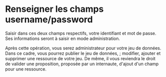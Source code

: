# Renseigner les champs username/password

Saisir dans ces deux champs respectifs, votre identifiant et mot de passe. Ses informations seront à saisir en mode administration.

 Après cette opération, vous serez administrateur pour votre jeu de données. Dans ce cadre, vous pourrez publier le jeu de données, ; modifier, ajouter et supprimer une ressource de votre jeu. De même, il vous reviendra le droit de valider une proposition, proposée par un internaute, d'ajout d'un champ pour une ressource.

